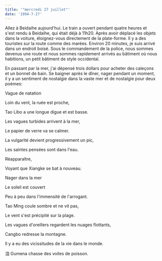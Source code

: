 ```yaml
---
title: '"mercredi 27 juillet"'
date: '1994-7-27'
---
```


Allez à Beidaihe aujourd'hui. Le train a ouvert pendant quatre heures et s'est rendu à Beidaihe, qui était déjà à 11h20. Après avoir déplacé les objets dans la voiture, éloignez-vous directement de la plate-forme. Il y a des touristes sur la route comme des marées. Environ 20 minutes, je suis arrivé dans un endroit boisé. Sous le commandement de la police, nous sommes devenus une route et nous sommes rapidement arrivés au bâtiment où nous habitions, un petit bâtiment de style occidental.

En passant par la mer, j'ai dépensé trois dollars pour acheter des caleçons et un bonnet de bain. Se baigner après le dîner, nager pendant un moment, il y a un sentiment de nostalgie dans la vaste mer et de nostalgie pour deux poèmes:

Vague de natation

Loin du vent, la ruée est proche,

Tao Libo a une longue digue et est basse.

Les vagues turbides arrivent à la mer,

Le papier de verre va se calmer.

La vulgarité devient progressivement un pic,

Les saintes pensées sont dans l'eau.

Réapparaître,

Voyant que Xiangke se bat à nouveau.

Nager dans la mer

Le soleil est couvert

Peu à peu dans l'immensité de l'arrogant.

Tao Ming coule sombre et ne vit pas,

Le vent s'est précipité sur la plage.

Les vagues d'oreillers regardent les nuages ​​flottants,

Cangbo redresse la montagne.

Il y a eu des vicissitudes de la vie dans le monde.

洎 Gumena chasse des voiles de poisson.

